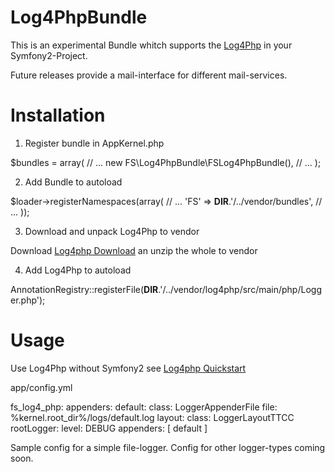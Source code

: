 Log4PhpBundle
==================================

This is an experimental Bundle whitch supports the [Log4Php] in your 
Symfony2-Project.

[Log4Php]: http://logging.apache.org/log4php/

Future releases provide a mail-interface for different mail-services. 

Installation
============

1. Register bundle in AppKernel.php

$bundles = array(
    // ...
    new FS\Log4PhpBundle\FSLog4PhpBundle(),
    // ...
);

2. Add Bundle to autoload

 $loader->registerNamespaces(array(
            // ...
            'FS' => __DIR__.'/../vendor/bundles',
            // ...
        ));

3. Download and unpack Log4Php to vendor

Download [Log4php Download] an unzip the whole to vendor

4. Add Log4Php to autoload 

AnnotationRegistry::registerFile(__DIR__.'/../vendor/log4php/src/main/php/Logger.php');


Usage
=====

Use Log4Php without Symfony2 see [Log4php Quickstart]

app/config.yml

fs_log4_php:
  appenders:
    default: 
      class: LoggerAppenderFile
      file: %kernel.root_dir%/logs/default.log
      layout: 
        class: LoggerLayoutTTCC
  rootLogger: 
    level: DEBUG
    appenders: [ default ]


Sample config for a simple file-logger. Config for other logger-types coming soon.


[Log4php Quickstart]: http://logging.apache.org/log4php/quickstart.html
[Log4php Download]: http://logging.apache.org/log4php/download.html
